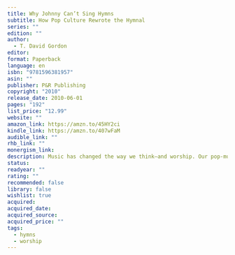 ```yaml
---
title: Why Johnny Can’t Sing Hymns
subtitle: How Pop Culture Rewrote the Hymnal
series: ""
edition: ""
author:
  - T. David Gordon
editor: 
format: Paperback
language: en
isbn: "9781596381957"
asin: ""
publisher: P&R Publishing
copyright: "2010"
release_date: 2010-06-01
pages: "192"
list_price: "12.99"
website: ""
amazon_link: https://amzn.to/45HY2ci
kindle_link: https://amzn.to/407wFaM
audible_link: ""
rhb_link: ""
monergism_link: 
description: Music has changed the way we think―and worship. Our pop-music culture has made worship a conflict area rather than a source of unity. Gordon uncovers the issues and points to solutions.
status: 
readyear: ""
rating: ""
recommended: false
library: false
wishlist: true
acquired: 
acquired_date: 
acquired_source: 
acquired_price: ""
tags:
  - hymns
  - worship
---
```

